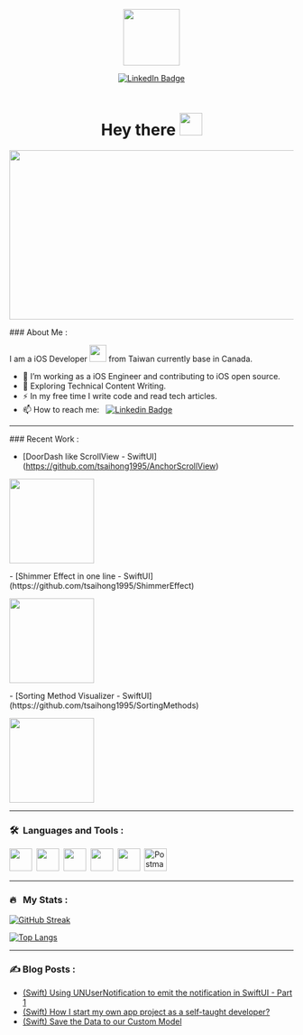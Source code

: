 <p align="center"><img src="https://media.giphy.com/media/M9gbBd9nbDrOTu1Mqx/giphy.gif" width="100"/></p>
<p align="center">
<a href="https://www.linkedin.com/in/hung-chun-tsai-372584175/"><img src="https://img.shields.io/badge/LinkedIn-blue?style=for-the-badge&logo=linkedin&logoColor=white" alt="LinkedIn Badge"></a>

<p align="center"><img src="https://komarev.com/ghpvc/?username=tsaihong1995&style=flat-square&color=blue" alt=""></p>

<h1 align="center">Hey there <img src="https://media.giphy.com/media/hvRJCLFzcasrR4ia7z/giphy.gif" width="40"></h1>

<p align="center"><img src="https://media.giphy.com/media/dWesBcTLavkZuG35MI/giphy.gif" width="600" height="300"  /></p>

###&nbsp;About Me :

I am a iOS Developer <img src="https://media.giphy.com/media/WUlplcMpOCEmTGBtBW/giphy.gif" width="30"> from Taiwan currently base in Canada.

- 🔭 I’m working as a iOS Engineer and contributing to iOS open source.
- 🌱 Exploring Technical Content Writing.
- ⚡ In my free time I write code and read tech articles.
- 📫 How to reach me: &nbsp; [![Linkedin Badge](https://img.shields.io/badge/-Carter-blue?style=flat&logo=Linkedin&logoColor=white)](https://www.linkedin.com/in/hung-chun-tsai-372584175/)

---

###&nbsp;Recent Work :
- [DoorDash like ScrollView - SwiftUI] (https://github.com/tsaihong1995/AnchorScrollView) 
<p>
<img src="https://media.giphy.com/media/6D1ggFFdbo8u4xkYbr/giphy.gif" width="150"/>
</p>
- [Shimmer Effect in one line - SwiftUI] (https://github.com/tsaihong1995/ShimmerEffect) 
<p>
<img src="https://media.giphy.com/media/uSSjQzPJi8UgWHJp62/giphy.gif" width="150"/>
</p>
- [Sorting Method Visualizer - SwiftUI] (https://github.com/tsaihong1995/SortingMethods) 
<p>
<img src="https://media.giphy.com/media/bwOyFUl9PM6QK6Qmxn/giphy.gif" width="150"/>
</p>

---

### 🛠 &nbsp;Languages and Tools :

<p>
<img src="https://cdn.jsdelivr.net/gh/devicons/devicon/icons/swift/swift-original.svg" width="40" height="40"/>&nbsp;
<img src="https://cdn.jsdelivr.net/gh/devicons/devicon/icons/apple/apple-original.svg" width="40" height="40"/>&nbsp;
<img src="https://cdn.jsdelivr.net/gh/devicons/devicon/icons/atom/atom-original.svg" width="40" height="40"/>&nbsp;
<img src="https://cdn.jsdelivr.net/gh/devicons/devicon/icons/bitbucket/bitbucket-original.svg" width="40" height="40"/>&nbsp;
<img src="https://cdn.jsdelivr.net/gh/devicons/devicon/icons/git/git-original.svg" width="40" height="40"/>&nbsp;          
<img src="https://www.vectorlogo.zone/logos/getpostman/getpostman-icon.svg" title="Postman"  alt="Postman" width="40" height="40"/>&nbsp;
</p>

---

### 🔥 &nbsp; My Stats :
[![GitHub Streak](http://github-readme-streak-stats.herokuapp.com?user=tsaihong1995&theme=dark&background=000000)](https://git.io/streak-stats)

[![Top Langs](https://github-readme-stats.vercel.app/api/top-langs/?username=tsaihong1995&layout=compact&theme=vision-friendly-dark)](https://github.com/anuraghazra/github-readme-stats)

---

### ✍️ Blog Posts : 
- [(Swift) Using UNUserNotification to emit the notification in SwiftUI - Part 1](https://cartertsai.hashnode.dev/swift-using-unusernotification-to-emit-the-notification-in-swiftui-part-1)
- [(Swift) How I start my own app project as a self-taught developer?](https://cartertsai.hashnode.dev/swift-how-i-start-my-own-app-project-as-a-self-taught-developer)
- [(Swift) Save the Data to our Custom Model](https://cartertsai.hashnode.dev/swift-save-the-data-to-our-custom-model)

